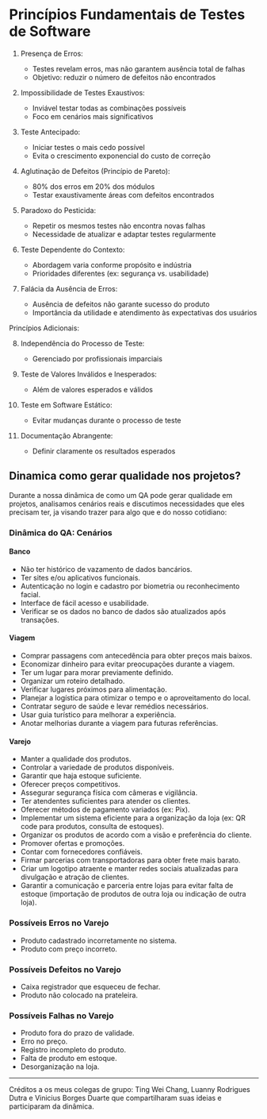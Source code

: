# Princípios Fundamentais de Testes de Software

1. Presença de Erros:
   - Testes revelam erros, mas não garantem ausência total de falhas
   - Objetivo: reduzir o número de defeitos não encontrados

2. Impossibilidade de Testes Exaustivos:
   - Inviável testar todas as combinações possíveis
   - Foco em cenários mais significativos

3. Teste Antecipado:
   - Iniciar testes o mais cedo possível
   - Evita o crescimento exponencial do custo de correção

4. Aglutinação de Defeitos (Princípio de Pareto):
   - 80% dos erros em 20% dos módulos
   - Testar exaustivamente áreas com defeitos encontrados

5. Paradoxo do Pesticida:
   - Repetir os mesmos testes não encontra novas falhas
   - Necessidade de atualizar e adaptar testes regularmente

6. Teste Dependente do Contexto:
   - Abordagem varia conforme propósito e indústria
   - Prioridades diferentes (ex: segurança vs. usabilidade)

7. Falácia da Ausência de Erros:
   - Ausência de defeitos não garante sucesso do produto
   - Importância da utilidade e atendimento às expectativas dos usuários

Princípios Adicionais:

8. Independência do Processo de Teste:
   - Gerenciado por profissionais imparciais

9. Teste de Valores Inválidos e Inesperados:
   - Além de valores esperados e válidos

10. Teste em Software Estático:
    - Evitar mudanças durante o processo de teste

11. Documentação Abrangente:
    - Definir claramente os resultados esperados

## Dinamica como gerar qualidade nos projetos?

Durante a nossa dinâmica de como um QA pode gerar qualidade em projetos, analisamos cenários reais e discutimos necessidades que eles precisam ter, ja visando trazer para algo que e do nosso cotidiano:


### Dinâmica do QA: Cenários

#### Banco
- Não ter histórico de vazamento de dados bancários.
- Ter sites e/ou aplicativos funcionais.
- Autenticação no login e cadastro por biometria ou reconhecimento facial.
- Interface de fácil acesso e usabilidade.
- Verificar se os dados no banco de dados são atualizados após transações.

#### Viagem
- Comprar passagens com antecedência para obter preços mais baixos.
- Economizar dinheiro para evitar preocupações durante a viagem.
- Ter um lugar para morar previamente definido.
- Organizar um roteiro detalhado.
- Verificar lugares próximos para alimentação.
- Planejar a logística para otimizar o tempo e o aproveitamento do local.
- Contratar seguro de saúde e levar remédios necessários.
- Usar guia turístico para melhorar a experiência.
- Anotar melhorias durante a viagem para futuras referências.

#### Varejo
- Manter a qualidade dos produtos.
- Controlar a variedade de produtos disponíveis.
- Garantir que haja estoque suficiente.
- Oferecer preços competitivos.
- Assegurar segurança física com câmeras e vigilância.
- Ter atendentes suficientes para atender os clientes.
- Oferecer métodos de pagamento variados (ex: Pix).
- Implementar um sistema eficiente para a organização da loja (ex: QR code para produtos, consulta de estoques).
- Organizar os produtos de acordo com a visão e preferência do cliente.
- Promover ofertas e promoções.
- Contar com fornecedores confiáveis.
- Firmar parcerias com transportadoras para obter frete mais barato.
- Criar um logotipo atraente e manter redes sociais atualizadas para divulgação e atração de clientes.
- Garantir a comunicação e parceria entre lojas para evitar falta de estoque (importação de produtos de outra loja ou indicação de outra loja).

### Possíveis Erros no Varejo
- Produto cadastrado incorretamente no sistema.
- Produto com preço incorreto.

### Possíveis Defeitos no Varejo
- Caixa registrador que esqueceu de fechar.
- Produto não colocado na prateleira.

### Possíveis Falhas no Varejo
- Produto fora do prazo de validade.
- Erro no preço.
- Registro incompleto do produto.
- Falta de produto em estoque.
- Desorganização na loja.

---

Créditos a os meus colegas de grupo: Ting Wei Chang, Luanny Rodrigues Dutra e Vinicius Borges Duarte que compartilharam suas ideias e participaram da dinâmica.
